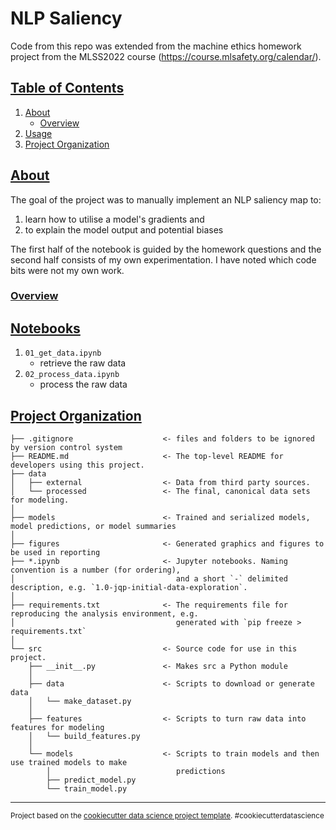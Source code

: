 # NLP Saliency
Code from this repo was extended from the machine ethics homework project from the MLSS2022 course (https://course.mlsafety.org/calendar/).

## [Table of Contents](#table-of-contents)
1. [About](#about)
   * [Overview](#overview)
2. [Usage](#usage)
3. [Project Organization](#project-organization)

## [About](#about)
The goal of the project was to manually implement an NLP saliency map to: 
  1. learn how to utilise a model's gradients and 
  2. to explain the model output and potential biases

The first half of the notebook is guided by the homework questions and the second half consists of my own experimentation. I have noted which code bits were not my own work.

### [Overview](#overview)



## [Notebooks](#notebooks)
1. `01_get_data.ipynb` 
   - retrieve the raw data
2. `02_process_data.ipynb` 
   - process the raw data

## [Project Organization](#project-organization)

    ├── .gitignore                    <- files and folders to be ignored by version control system
    ├── README.md                     <- The top-level README for developers using this project.
    ├── data
    │   ├── external                  <- Data from third party sources.
    │   └── processed                 <- The final, canonical data sets for modeling.
    │
    ├── models                        <- Trained and serialized models, model predictions, or model summaries
    │
    ├── figures                       <- Generated graphics and figures to be used in reporting
    ├── *.ipynb                       <- Jupyter notebooks. Naming convention is a number (for ordering),
    │                                    and a short `-` delimited description, e.g. `1.0-jqp-initial-data-exploration`.
    │
    ├── requirements.txt              <- The requirements file for reproducing the analysis environment, e.g.
    │                                    generated with `pip freeze > requirements.txt`
    │
    └── src                           <- Source code for use in this project.
        ├── __init__.py               <- Makes src a Python module
        │
        ├── data                      <- Scripts to download or generate data
        │   └── make_dataset.py
        │
        ├── features                  <- Scripts to turn raw data into features for modeling
        │   └── build_features.py
        │
        └── models                    <- Scripts to train models and then use trained models to make
            │                            predictions
            ├── predict_model.py
            └── train_model.py

--------

<p><small>Project based on the <a target="_blank" href="https://drivendata.github.io/cookiecutter-data-science/">cookiecutter data science project template</a>. #cookiecutterdatascience</small></p>
